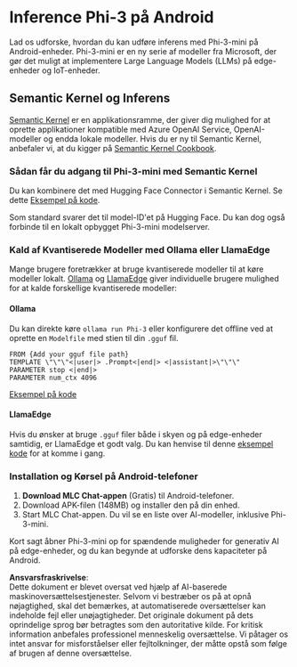 # **Inference Phi-3 på Android**

Lad os udforske, hvordan du kan udføre inferens med Phi-3-mini på Android-enheder. Phi-3-mini er en ny serie af modeller fra Microsoft, der gør det muligt at implementere Large Language Models (LLMs) på edge-enheder og IoT-enheder.

## Semantic Kernel og Inferens

[Semantic Kernel](https://github.com/microsoft/semantic-kernel) er en applikationsramme, der giver dig mulighed for at oprette applikationer kompatible med Azure OpenAI Service, OpenAI-modeller og endda lokale modeller. Hvis du er ny til Semantic Kernel, anbefaler vi, at du kigger på [Semantic Kernel Cookbook](https://github.com/microsoft/SemanticKernelCookBook?WT.mc_id=aiml-138114-kinfeylo).

### Sådan får du adgang til Phi-3-mini med Semantic Kernel

Du kan kombinere det med Hugging Face Connector i Semantic Kernel. Se dette [Eksempel på kode](https://github.com/Azure-Samples/Phi-3MiniSamples/tree/main/semantickernel?WT.mc_id=aiml-138114-kinfeylo).

Som standard svarer det til model-ID'et på Hugging Face. Du kan dog også forbinde til en lokalt opbygget Phi-3-mini modelserver.

### Kald af Kvantiserede Modeller med Ollama eller LlamaEdge

Mange brugere foretrækker at bruge kvantiserede modeller til at køre modeller lokalt. [Ollama](https://ollama.com/) og [LlamaEdge](https://llamaedge.com) giver individuelle brugere mulighed for at kalde forskellige kvantiserede modeller:

#### Ollama

Du kan direkte køre `ollama run Phi-3` eller konfigurere det offline ved at oprette en `Modelfile` med stien til din `.gguf` fil.

```gguf
FROM {Add your gguf file path}
TEMPLATE \"\"\"<|user|> .Prompt<|end|> <|assistant|>\"\"\"
PARAMETER stop <|end|>
PARAMETER num_ctx 4096
```

[Eksempel på kode](https://github.com/Azure-Samples/Phi-3MiniSamples/tree/main/ollama?WT.mc_id=aiml-138114-kinfeylo)

#### LlamaEdge

Hvis du ønsker at bruge `.gguf` filer både i skyen og på edge-enheder samtidig, er LlamaEdge et godt valg. Du kan henvise til denne [eksempel kode](https://github.com/Azure-Samples/Phi-3MiniSamples/tree/main/wasm?WT.mc_id=aiml-138114-kinfeylo) for at komme i gang.

### Installation og Kørsel på Android-telefoner

1. **Download MLC Chat-appen** (Gratis) til Android-telefoner.  
2. Download APK-filen (148MB) og installer den på din enhed.  
3. Start MLC Chat-appen. Du vil se en liste over AI-modeller, inklusive Phi-3-mini.  

Kort sagt åbner Phi-3-mini op for spændende muligheder for generativ AI på edge-enheder, og du kan begynde at udforske dens kapaciteter på Android.

**Ansvarsfraskrivelse**:  
Dette dokument er blevet oversat ved hjælp af AI-baserede maskinoversættelsestjenester. Selvom vi bestræber os på at opnå nøjagtighed, skal det bemærkes, at automatiserede oversættelser kan indeholde fejl eller unøjagtigheder. Det originale dokument på dets oprindelige sprog bør betragtes som den autoritative kilde. For kritisk information anbefales professionel menneskelig oversættelse. Vi påtager os intet ansvar for misforståelser eller fejltolkninger, der måtte opstå som følge af brugen af denne oversættelse.
